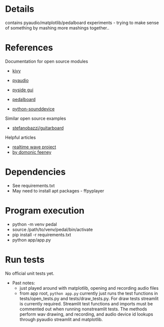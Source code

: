 # Details

contains pyaudio/matplotlib/pedalboard experiments - trying to make sense of something by mashing more mashings together..

# References

Documentation for open source modules
- [kivy](https://kivy.org/doc/stable/)
- [pyaudio](https://people.csail.mit.edu/hubert/pyaudio/docs/)

- [pyside gui](https://pypi.org/project/PySide/#introduction)

- [pedalboard](https://spotify.github.io/pedalboard/)

- [python-sounddevice](https://readthedocs.org/projects/python-sounddevice/downloads/pdf/latest/)

Similar open source examples

- [stefanobazzi/guitarboard](https://github.com/stefanobazzi/guitarboard)

Helpful articles

- [realtime wave project](https://medium.com/geekculture/real-time-audio-wave-visualization-in-python-b1c5b96e2d39)
- [by domonic feeney](https://morioh.com/p/848d9c9a22b1)

# Dependencies

- See requirements.txt
- May need to install apt packages - ffpyplayer


# Program execution

- python -m venv pedal
- source /path/to/venv/pedal/bin/activate
- pip install -r requirements.txt
- python app/app.py

# Run tests
No official unit tests yet. 

- Past notes:
  - just played around with matplotlib, opening and recording audio files
  - from app root, `python app.py` currently just runs the test functions in tests/open_tests.py and tests/draw_tests.py. For draw tests streamlit is currently required. Streamlit test functions and imports must be commented out when running nonstreamlit tests. The methods perform wav drawing, and recording, and audio device id lookups through pyaudio streamlit and matplotlib.
